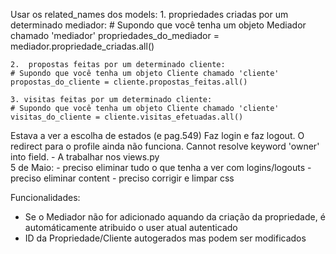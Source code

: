 Usar os related_names dos models:
    1. propriedades criadas por um determinado mediador:
    # Supondo que você tenha um objeto Mediador chamado 'mediador'
    propriedades_do_mediador = mediador.propriedade_criadas.all()

    2.  propostas feitas por um determinado cliente:
    # Supondo que você tenha um objeto Cliente chamado 'cliente'
    propostas_do_cliente = cliente.propostas_feitas.all()

    3. visitas feitas por um determinado cliente:
    # Supondo que você tenha um objeto Cliente chamado 'cliente'
    visitas_do_cliente = cliente.visitas_efetuadas.all()



Estava a ver a escolha de estados (e pag.549)
Faz login e faz logout. O redirect para o profile ainda não funciona. 
Cannot resolve keyword 'owner' into field. - A trabalhar nos views.py  
5 de Maio:
    - preciso eliminar tudo o que tenha a ver com logins/logouts
    - preciso eliminar content
    - preciso corrigir e limpar css



Funcionalidades:
 - Se o Mediador não for adicionado aquando da criação da propriedade, é automáticamente atribuido o user atual autenticado
 - ID da Propriedade/Cliente autogerados mas podem ser modificados

 